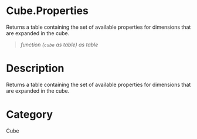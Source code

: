 # Cube.Properties
Returns a table containing the set of available properties for dimensions that are expanded in the cube.
> _function (<code>cube</code> as table) as table_

# Description 
Returns a table containing the set of available properties for dimensions that are expanded in the cube.
# Category 
Cube
